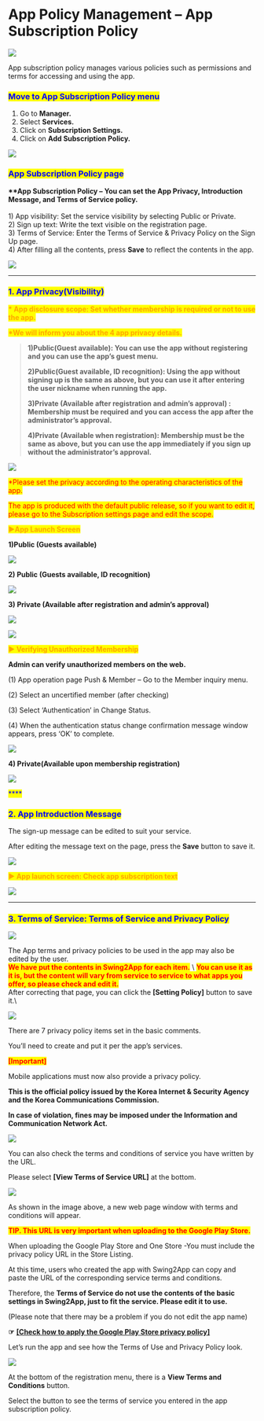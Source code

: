 # App Policy Management – App Subscription Policy

![](https://support.swing2app.com/wp-content/uploads/2018/10/subs.png)

App subscription policy manages various policies such as permissions and terms for accessing and using the app.

&#x20;

### <mark style="color:blue;">**Move to App Subscription Policy menu**</mark>

1. Go to **Manager.**
2. Select **Services.**
3. Click on **Subscription Settings.**
4. Click on **Add Subscription Policy.**

![](https://support.swing2app.com/wp-content/uploads/2018/10/u.png)

### <mark style="color:blue;">**App Subscription Policy page**</mark>

**\*\*App Subscription Policy – You can set the App Privacy, Introduction Message, and Terms of Service policy.**\
\
1\) App visibility: Set the service visibility by selecting Public or Private.\
2\) Sign up text: Write the text visible on the registration page.\
3\) Terms of Service: Enter the Terms of Service & Privacy Policy on the Sign Up page.\
4\) After filling all the contents, press **Save** to reflect the contents in the app.

![](https://support.swing2app.com/wp-content/uploads/2018/10/Policy9.png)

***

### <mark style="color:blue;">**1. App Privacy(Visibility)**</mark>

<mark style="color:orange;">**\* App disclosure scope: Set whether membership is required or not to use the app.**</mark>&#x20;

<mark style="color:orange;">**\*We will inform you about the 4 app privacy details.**</mark>

> **1)Public(Guest available): You can use the app without registering and you can use the app’s guest menu.**
>
> **2)Public(Guest available, ID recognition): Using the app without signing up is the same as above, but you can use it after entering the user nickname when running the app.**&#x20;
>
> **3)Private (Available after registration and admin’s approval) : Membership must be required and you can access the app after the administrator’s approval.**
>
> **4)Private (Available when registration): Membership must be the same as above, but you can use the app immediately if you sign up without the administrator’s approval.**

![](https://support.swing2app.com/wp-content/uploads/2018/10/Policy4.png)

<mark style="color:red;">\*Please set the privacy according to the operating characteristics of the app.</mark>

<mark style="color:red;">The app is produced with the default public release, so if you want to edit it, please go to the Subscription settings page and edit the scope.</mark>

<mark style="color:orange;">**▶App Launch Screen**</mark>

**1)Public (Guests available)**

![](https://support.swing2app.com/wp-content/uploads/2018/10/Group-206@3x.png)

**2) Public (Guests available, ID recognition)**

![](https://support.swing2app.com/wp-content/uploads/2018/10/Group-205@3x.png)

**3) Private (Available after registration and admin’s approval)**

![](https://support.swing2app.com/wp-content/uploads/2018/10/Group-27@3x.png)

![](https://support.swing2app.com/wp-content/uploads/2018/10/private@3x.png)

<mark style="color:orange;">**▶ Verifying Unauthorized Membership**</mark>

**Admin can verify unauthorized members on the web.**

(1) App operation page Push & Member – Go to the Member inquiry menu.

(2) Select an uncertified member (after checking)

(3) Select ‘Authentication’ in Change Status.

(4) When the authentication status change confirmation message window appears, press ‘OK’ to complete.

![](https://support.swing2app.com/wp-content/uploads/2018/10/i.png)



**4) Private(Available upon membership registration)**

![](https://support.swing2app.com/wp-content/uploads/2018/10/Group-211@3x.png)

<mark style="color:blue;">****</mark>

### <mark style="color:blue;">**2. App Introduction Message**</mark>

The sign-up message can be edited to suit your service.

After editing the message text on the page, press the **Save** button to save it.

![](https://support.swing2app.com/wp-content/uploads/2018/10/Policy6.png)

<mark style="color:orange;">**▶ App launch screen: Check app subscription text**</mark>

![](https://support.swing2app.com/wp-content/uploads/2018/10/Group-205@3x-1.png)

***

### <mark style="color:blue;">**3. Terms of Service: Terms of Service and Privacy Policy**</mark>

![](https://support.swing2app.com/wp-content/uploads/2018/10/e17.png)

The App terms and privacy policies to be used in the app may also be edited by the user.\
<mark style="color:red;">**We have put the contents in Swing2App for each item.**</mark> \ <mark style="color:red;"></mark><mark style="color:red;">**You can use it as it is, but the content will vary from service to service to what apps you offer, so please check and edit it.**</mark>\
After correcting that page, you can click the **\[Setting Policy]** button to save it.\


![](https://support.swing2app.com/wp-content/uploads/2018/10/Screenshot-2020-04-14-at-11.02.04.png)

There are 7 privacy policy items set in the basic comments.

You’ll need to create and put it per the app’s services.



<mark style="color:red;">**\[Important]**</mark>

Mobile applications must now also provide a privacy policy.

**This is the official policy issued by the Korea Internet & Security Agency and the Korea Communications Commission.**

**In case of violation, fines may be imposed under the Information and Communication Network Act.**

![](https://support.swing2app.com/wp-content/uploads/2018/10/Policy8.png)

You can also check the terms and conditions of service you have written by the URL.

Please select **\[View Terms of Service URL]** at the bottom.&#x20;

![](https://support.swing2app.com/wp-content/uploads/2018/10/s7.7.png)

As shown in the image above, a new web page window with terms and conditions will appear.

<mark style="color:red;">**TIP. This URL is very important when uploading to the Google Play Store.**</mark>

When uploading the Google Play Store and One Store -You must include the privacy policy URL in the Store Listing.

At this time, users who created the app with Swing2App can copy and paste the URL of the corresponding service terms and conditions.

Therefore, the **Terms of Service do not use the contents of the basic settings in Swing2App, just to fit the service. Please edit it to use.**

(Please note that there may be a problem if you do not edit the app name)

**☞** [**\[Check how to apply the Google Play Store privacy policy\]**](https://support.swing2app.com/knowledgebase/playstore-privacylinks/)



Let’s run the app and see how the Terms of Use and Privacy Policy look.

![](https://support.swing2app.com/wp-content/uploads/2018/10/terms-.png)

At the bottom of the registration menu, there is a **View Terms and Conditions** button.

Select the button to see the terms of service you entered in the app subscription policy.
